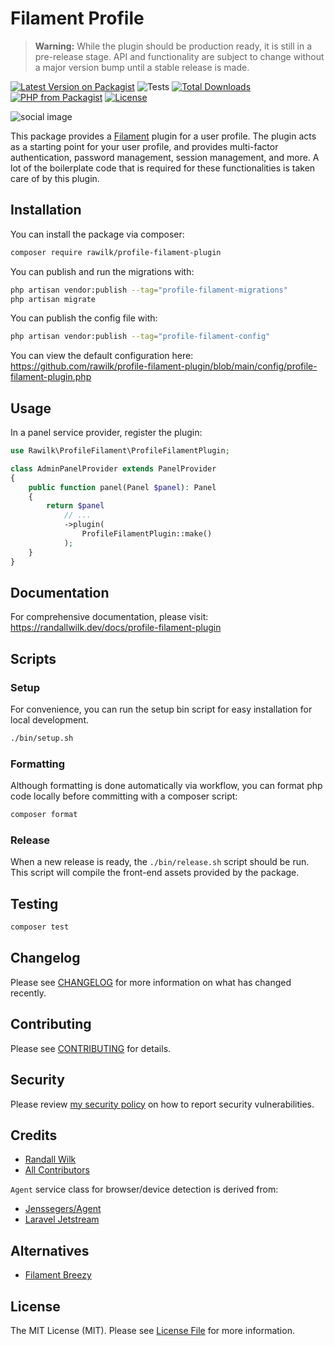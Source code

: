 # Filament Profile

> **Warning:** While the plugin should be production ready, it is still in a pre-release stage. API and functionality are subject to change
> without a major version bump until a stable release is made.

[![Latest Version on Packagist](https://img.shields.io/packagist/v/rawilk/profile-filament-plugin.svg?style=flat-square)](https://packagist.org/packages/rawilk/profile-filament-plugin)
![Tests](https://github.com/rawilk/profile-filament-plugin/workflows/Tests/badge.svg?style=flat-square)
[![Total Downloads](https://img.shields.io/packagist/dt/rawilk/profile-filament-plugin.svg?style=flat-square)](https://packagist.org/packages/rawilk/profile-filament-plugin)
[![PHP from Packagist](https://img.shields.io/packagist/php-v/rawilk/profile-filament-plugin?style=flat-square)](https://packagist.org/packages/rawilk/profile-filament-plugin)
[![License](https://img.shields.io/github/license/rawilk/profile-filament-plugin?style=flat-square)](https://github.com/rawilk/profile-filament-plugin/blob/main/LICENSE.md)

![social image](https://github.com/rawilk/profile-filament-plugin/blob/main/assets/images/social-image.png)

This package provides a [Filament](https://filamentphp.com/) plugin for a user profile. The plugin acts as a starting point for your user profile, and provides
multi-factor authentication, password management, session management, and more. A lot of the boilerplate code that is required for these functionalities
is taken care of by this plugin.

## Installation

You can install the package via composer:

```bash
composer require rawilk/profile-filament-plugin
```

You can publish and run the migrations with:

```bash
php artisan vendor:publish --tag="profile-filament-migrations"
php artisan migrate
```

You can publish the config file with:

```bash
php artisan vendor:publish --tag="profile-filament-config"
```

You can view the default configuration here: https://github.com/rawilk/profile-filament-plugin/blob/main/config/profile-filament-plugin.php

## Usage

In a panel service provider, register the plugin:

```php
use Rawilk\ProfileFilament\ProfileFilamentPlugin;

class AdminPanelProvider extends PanelProvider
{
    public function panel(Panel $panel): Panel
    {
        return $panel
            // ...
            ->plugin(
                ProfileFilamentPlugin::make()
            );
    }
}
```

## Documentation

For comprehensive documentation, please visit: https://randallwilk.dev/docs/profile-filament-plugin

## Scripts

### Setup

For convenience, you can run the setup bin script for easy installation for local development.

```bash
./bin/setup.sh
```

### Formatting

Although formatting is done automatically via workflow, you can format php code locally before committing with a composer script:

```bash
composer format
```

### Release

When a new release is ready, the `./bin/release.sh` script should be run. This script will compile the front-end assets provided by the package.

## Testing

```bash
composer test
```

## Changelog

Please see [CHANGELOG](CHANGELOG.md) for more information on what has changed recently.

## Contributing

Please see [CONTRIBUTING](.github/CONTRIBUTING.md) for details.

## Security

Please review [my security policy](.github/SECURITY.md) on how to report security vulnerabilities.

## Credits

-   [Randall Wilk](https://github.com/rawilk)
-   [All Contributors](../../contributors)

`Agent` service class for browser/device detection is derived from:

-   [Jenssegers/Agent](https://github.com/jenssegers/agent)
-   [Laravel Jetstream](https://github.com/laravel/jetstream)

## Alternatives

-   [Filament Breezy](https://github.com/jeffgreco13/filament-breezy)

## License

The MIT License (MIT). Please see [License File](LICENSE.md) for more information.
